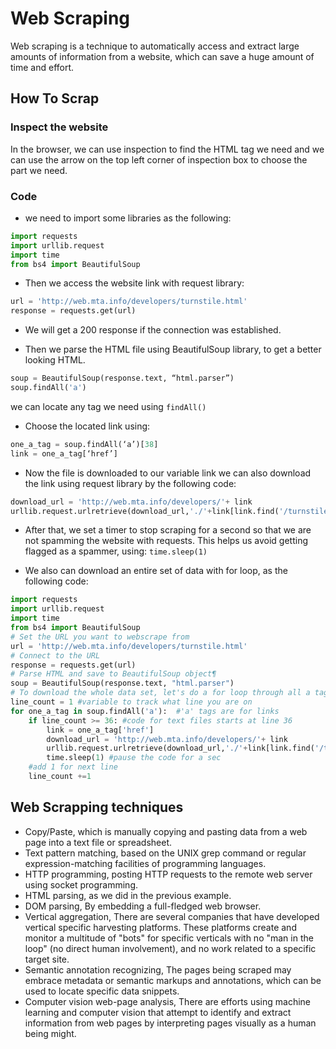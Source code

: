 # Web Scraping

Web scraping is a technique to automatically access and extract large amounts of information from a website, which can save a huge amount of time and effort.

## How To Scrap

### Inspect the website

In the browser, we can use inspection to find the HTML tag we need and we can use the arrow on the top left corner of inspection box to choose the part we need.

### Code

* we need to import some libraries as the following:

```python
import requests
import urllib.request
import time
from bs4 import BeautifulSoup
```

* Then we access the website link with request library:

```python
url = 'http://web.mta.info/developers/turnstile.html'
response = requests.get(url)
```

* We will get a 200 response if the connection was established.

* Then we parse the HTML file using BeautifulSoup library, to get a better looking HTML.

```python
soup = BeautifulSoup(response.text, “html.parser”)
soup.findAll('a')
```

we can locate any tag we need using `findAll()`

* Choose the located  link using:

```python
one_a_tag = soup.findAll(‘a’)[38]
link = one_a_tag[‘href’]
```

* Now the file is downloaded to our variable link 
we can also download the link using request library by the following code:

```python
download_url = 'http://web.mta.info/developers/'+ link
urllib.request.urlretrieve(download_url,'./'+link[link.find('/turnstile_')+1:])
```

* After that, we set a timer to stop scraping for a second so that we are not spamming the website with requests. This helps us avoid getting flagged as a spammer, using:
`time.sleep(1)`

* We also can download an entire set of data with for loop, as the following code:

```python
import requests
import urllib.request
import time
from bs4 import BeautifulSoup
# Set the URL you want to webscrape from
url = 'http://web.mta.info/developers/turnstile.html'
# Connect to the URL
response = requests.get(url)
# Parse HTML and save to BeautifulSoup object¶
soup = BeautifulSoup(response.text, "html.parser")
# To download the whole data set, let's do a for loop through all a tags
line_count = 1 #variable to track what line you are on
for one_a_tag in soup.findAll('a'):  #'a' tags are for links
    if line_count >= 36: #code for text files starts at line 36
        link = one_a_tag['href']
        download_url = 'http://web.mta.info/developers/'+ link
        urllib.request.urlretrieve(download_url,'./'+link[link.find('/turnstile_')+1:]) 
        time.sleep(1) #pause the code for a sec
    #add 1 for next line
    line_count +=1
```

## Web Scrapping techniques

* Copy/Paste, which is manually copying and pasting data from a web page into a text file or spreadsheet.
* Text pattern matching, based on the UNIX grep command or regular expression-matching facilities of programming languages.
* HTTP programming, posting HTTP requests to the remote web server using socket programming.
* HTML parsing, as we did in the previous example.
* DOM parsing, By embedding a full-fledged web browser.
* Vertical aggregation, There are several companies that have developed vertical specific harvesting platforms. These platforms create and monitor a multitude of "bots" for specific verticals with no "man in the loop" (no direct human involvement), and no work related to a specific target site.
* Semantic annotation recognizing, The pages being scraped may embrace metadata or semantic markups and annotations, which can be used to locate specific data snippets.
* Computer vision web-page analysis, There are efforts using machine learning and computer vision that attempt to identify and extract information from web pages by interpreting pages visually as a human being might.
